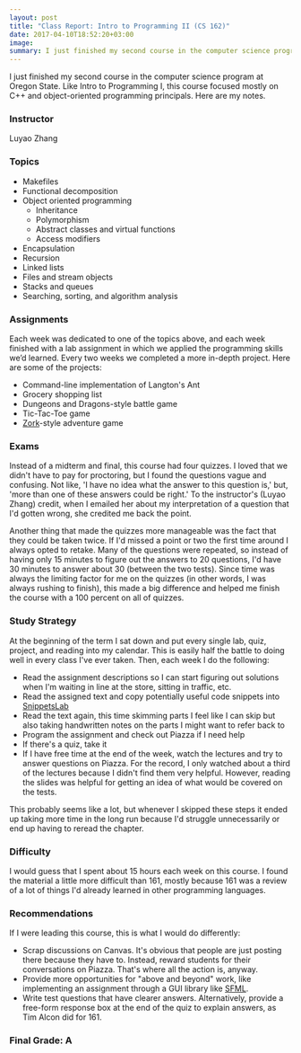 ```yaml
---
layout: post
title: "Class Report: Intro to Programming II (CS 162)"
date: 2017-04-10T18:52:20+03:00
image: 
summary: I just finished my second course in the computer science program at Oregon State. Here are my notes.
---
```


I just finished my second course in the computer science program at Oregon State. Like Intro to Programming I, this course focused mostly on C++ and object-oriented programming principals. Here are my notes.

### Instructor

Luyao Zhang

### Topics

- Makefiles
- Functional decomposition
- Object oriented programming
    - Inheritance 
    - Polymorphism
    - Abstract classes and virtual functions
    - Access modifiers
- Encapsulation
- Recursion
- Linked lists
- Files and stream objects
- Stacks and queues
- Searching, sorting, and algorithm analysis

### Assignments

Each week was dedicated to one of the topics above, and each week finished with a lab assignment in which we applied the programming skills we’d learned. Every two weeks we completed a more in-depth project. Here are some of the projects:

- Command-line implementation of Langton's Ant
- Grocery shopping list
- Dungeons and Dragons-style battle game
- Tic-Tac-Toe game
- [Zork](http://textadventures.co.uk/games/view/5zyoqrsugeopel3ffhz_vq/zork)-style adventure game

### Exams

Instead of a midterm and final, this course had four quizzes. I loved that we didn't have to pay for proctoring, but I found the questions vague and confusing. Not like, 'I have no idea what the answer to this question is,' but, 'more than one of these answers could be right.' To the instructor's (Luyao Zhang) credit, when I emailed her about my interpretation of a question that I'd gotten wrong, she credited me back the point.

Another thing that made the quizzes more manageable was the fact that they could be taken twice. If I'd missed a point or two the first time around I always opted to retake. Many of the questions were repeated, so instead of having only 15 minutes to figure out the answers to 20 questions, I'd have 30 minutes to answer about 30 (between the two tests). Since time was always the limiting factor for me on the quizzes (in other words, I was always rushing to finish), this made a big difference and helped me finish the course with a 100 percent on all of quizzes.

### Study Strategy

At the beginning of the term I sat down and put every single lab, quiz, project, and reading into my calendar. This is easily half the battle to doing well in every class I've ever taken. Then, each week I do the following:

- Read the assignment descriptions so I can start figuring out solutions when I'm waiting in line at the store, sitting in traffic, etc.
- Read the assigned text and copy potentially useful code snippets into [SnippetsLab](https://itunes.apple.com/us/app/snippetslab/id1006087419?mt=12)
- Read the text again, this time skimming parts I feel like I can skip but also taking handwritten notes on the parts I might want to refer back to
- Program the assignment and check out Piazza if I need help
- If there's a quiz, take it
- If I have free time at the end of the week, watch the lectures and try to answer questions on Piazza. For the record, I only watched about a third of the lectures because I didn't find them very helpful. However, reading the slides was helpful for getting an idea of what would be covered on the tests.

This probably seems like a lot, but whenever I skipped these steps it ended up taking more time in the long run because I'd struggle unnecessarily or end up having to reread the chapter.

### Difficulty

I would guess that I spent about 15 hours each week on this course. I found the material a little more difficult than 161, mostly because 161 was a review of a lot of things I'd already learned in other programming languages.

### Recommendations

If I were leading this course, this is what I would do differently:

- Scrap discussions on Canvas. It's obvious that people are just posting there because they have to. Instead, reward students for their conversations on Piazza. That's where all the action is, anyway.
- Provide more opportunities for "above and beyond" work, like implementing an assignment through a GUI library like [SFML](https://www.sfml-dev.org/).
- Write test questions that have clearer answers. Alternatively, provide a free-form response box at the end of the quiz to explain answers, as Tim Alcon did for 161. 

### Final Grade: A